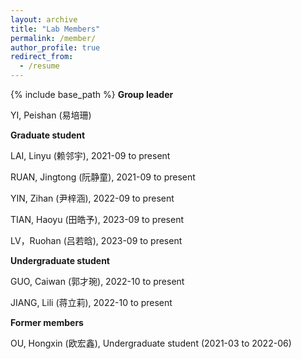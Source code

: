 ```yaml
---
layout: archive
title: "Lab Members"
permalink: /member/
author_profile: true
redirect_from:
  - /resume
---
```


{% include base_path %}
<b>Group leader</b>

YI, Peishan (易培珊)  <br>


<b>Graduate student</b>

LAI, Linyu (赖邻宇), 2021-09 to present   <br>

RUAN, Jingtong (阮静童), 2021-09 to present   <br>

YIN, Zihan (尹梓涵), 2022-09 to present  <br>

TIAN, Haoyu (田皓予), 2023-09 to present  <br>

LV，Ruohan (吕若晗), 2023-09 to present  <br>


<b>Undergraduate student</b>

GUO, Caiwan (郭才琬), 2022-10 to present  <br>

JIANG, Lili (蒋立莉), 2022-10 to present  <br>


<b>Former members</b>

OU, Hongxin (欧宏鑫), Undergraduate student (2021-03 to 2022-06)<br>
